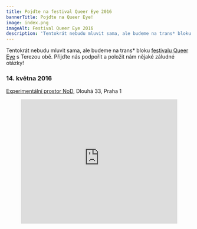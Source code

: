 ```yaml
---
title: Pojďte na festival Queer Eye 2016
bannerTitle: Pojďte na Queer Eye!
image: index.png
imageAlt: Festival Queer Eye 2016
description: 'Tentokrát nebudu mluvit sama, ale budeme na trans* bloku festivalu Queer Eye s Terezou obě. Přijďte nás podpořit a položit nám nějaké záludné otázky!'
---
```


Tentokrát nebudu mluvit sama, ale budeme na trans* bloku [festivalu Queer Eye](http://queereye.cz) s Terezou obě. Přijďte nás podpořit a položit nám nějaké záludné otázky!

### 14. května 2016
[Experimentální prostor NoD](http://nod.roxy.cz/cs), Dlouhá 33, Praha 1

<figure>
  <iframe src="https://www.google.com/maps/embed?pb=!1m18!1m12!1m3!1d2559.7630968931467!2d14.423675951338632!3d50.090722179326335!2m3!1f0!2f0!3f0!3m2!1i1024!2i768!4f13.1!3m3!1m2!1s0x470b94ea09bd2af5%3A0x9d4a58b12f753e80!2sNoD!5e0!3m2!1sen!2scz!4v1458345614415" width="100%" height="336" frameborder="0" style="border:0" allowfullscreen></iframe>
</figure>